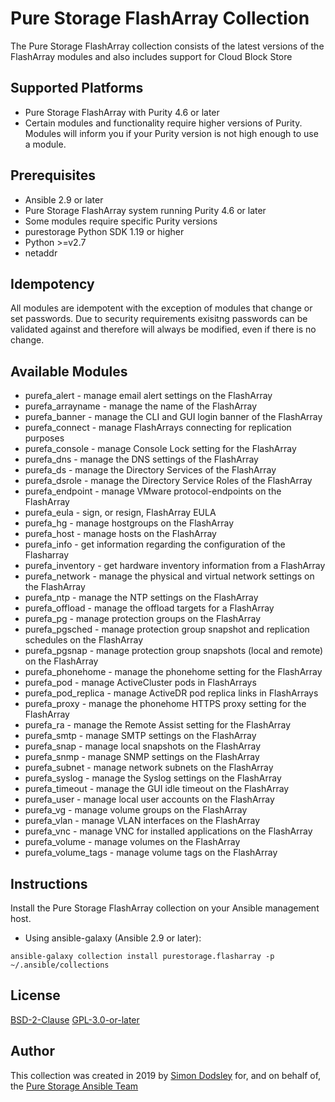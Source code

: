 # Pure Storage FlashArray Collection

The Pure Storage FlashArray collection consists of the latest versions of the FlashArray modules and also includes support for Cloud Block Store

## Supported Platforms

- Pure Storage FlashArray with Purity 4.6 or later
- Certain modules and functionality require higher versions of Purity. Modules will inform you if your Purity version is not high enough to use a module.

## Prerequisites

- Ansible 2.9 or later
- Pure Storage FlashArray system running Purity 4.6 or later
- Some modules require specific Purity versions
- purestorage Python SDK 1.19 or higher
- Python >=v2.7
- netaddr

## Idempotency

All modules are idempotent with the exception of modules that change or set passwords. Due to security requirements exisitng passwords can be validated against and therefore will always be modified, even if there is no change.

## Available Modules

- purefa_alert - manage email alert settings on the FlashArray
- purefa_arrayname - manage the name of the FlashArray
- purefa_banner - manage the CLI and GUI login banner of the FlashArray
- purefa_connect - manage FlashArrays connecting for replication purposes
- purefa_console - manage Console Lock setting for the FlashArray
- purefa_dns - manage the DNS settings of the FlashArray
- purefa_ds - manage the Directory Services of the FlashArray
- purefa_dsrole - manage the Directory Service Roles of the FlashArray
- purefa_endpoint - manage VMware protocol-endpoints on the FlashArray
- purefa_eula - sign, or resign, FlashArray EULA
- purefa_hg - manage hostgroups on the FlashArray
- purefa_host - manage hosts on the FlashArray
- purefa_info - get information regarding the configuration of the Flasharray
- purefa_inventory - get hardware inventory information from a FlashArray
- purefa_network - manage the physical and virtual network settings on the FlashArray
- purefa_ntp - manage the NTP settings on the FlashArray
- purefa_offload - manage the offload targets for a FlashArray
- purefa_pg - manage protection groups on the FlashArray
- purefa_pgsched - manage protection group snapshot and replication schedules on the FlashArray
- purefa_pgsnap - manage protection group snapshots (local and remote) on the FlashArray
- purefa_phonehome - manage the phonehome setting for the FlashArray
- purefa_pod - manage ActiveCluster pods in FlashArrays
- purefa_pod_replica - manage ActiveDR pod replica links in FlashArrays
- purefa_proxy - manage the phonehome HTTPS proxy setting for the FlashArray
- purefa_ra - manage the Remote Assist setting for the FlashArray
- purefa_smtp - manage SMTP settings on the FlashArray
- purefa_snap - manage local snapshots on the FlashArray
- purefa_snmp - manage SNMP settings on the FlashArray
- purefa_subnet - manage network subnets on the FlashArray
- purefa_syslog - manage the Syslog settings on the FlashArray
- purefa_timeout - manage the GUI idle timeout on the FlashArray
- purefa_user - manage local user accounts on the FlashArray
- purefa_vg - manage volume groups on the FlashArray
- purefa_vlan - manage VLAN interfaces on the FlashArray
- purefa_vnc - manage VNC for installed applications on the FlashArray
- purefa_volume - manage volumes on the FlashArray
- purefa_volume_tags - manage volume tags on the FlashArray

## Instructions

Install the Pure Storage FlashArray collection on your Ansible management host.

- Using ansible-galaxy (Ansible 2.9 or later):
```
ansible-galaxy collection install purestorage.flasharray -p ~/.ansible/collections
```

## License

[BSD-2-Clause](https://directory.fsf.org/wiki?title=License:FreeBSD)
[GPL-3.0-or-later](https://www.gnu.org/licenses/gpl-3.0.en.html)

## Author

This collection was created in 2019 by [Simon Dodsley](@sdodsley) for, and on behalf of, the [Pure Storage Ansible Team](pure-ansible-team@purestorage.com)
